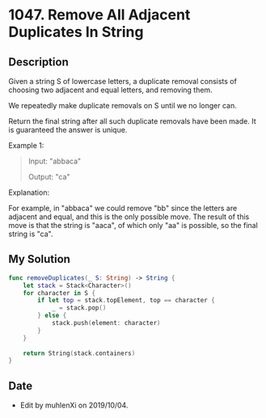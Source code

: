 # 1047. Remove All Adjacent Duplicates In String

## Description

Given a string S of lowercase letters, a duplicate removal consists of choosing two adjacent and equal letters, and removing them.

We repeatedly make duplicate removals on S until we no longer can.

Return the final string after all such duplicate removals have been made.  It is guaranteed the answer is unique.
 

Example 1:

> Input: "abbaca"
> 
> Output: "ca"

Explanation: 

For example, in "abbaca" we could remove "bb" since the letters are adjacent and equal, and this is the only possible move.  The result of this move is that the string is "aaca", of which only "aa" is possible, so the final string is "ca".

## My Solution

```swift
func removeDuplicates(_ S: String) -> String {
    let stack = Stack<Character>()
    for character in S {
        if let top = stack.topElement, top == character {
            _ = stack.pop()
        } else {
            stack.push(element: character)
        }
    }
    
    return String(stack.containers)
}
```

## Date

- Edit by muhlenXi on 2019/10/04.